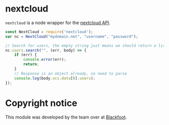 # nextcloud
`nextcloud` is a node wrapper for the [nextcloud API](https://docs.nextcloud.com/server/13/admin_manual/configuration_user/user_provisioning_api.html).

```js
const NextCloud = require('nextcloud');
var nc = NextCloud("mydomain.net", "username", "password");

// Search for users, the empty string just means we should return a list of all users
nc.users.search("", (err, body) => {
    if (err) {
        console.error(err);
        return;
    }
    // Response is an object already, no need to parse
    console.log(body.ocs.data[0].users);
});
```

# Copyright notice
This module was developed by the team over at [Blackfoot](https://blackfoot.io/).